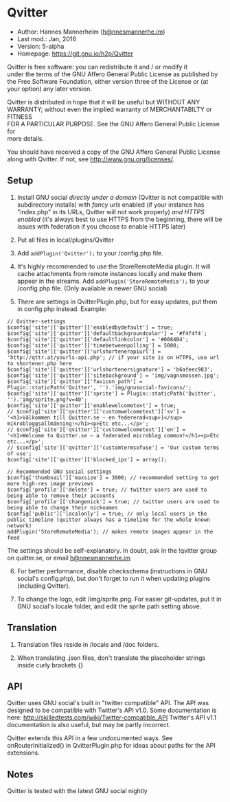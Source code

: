 Qvitter
==========================================

* Author:    Hannes Mannerheim (<h@nnesmannerhe.im>)
* Last mod.: Jan, 2016
* Version:   5-alpha
* Homepage:  <https://git.gnu.io/h2p/Qvitter>

Qvitter is free  software:  you can  redistribute it  and / or  modify it  
under the  terms of the GNU Affero General Public License as published by  
the Free Software Foundation,  either version three of the License or (at  
your option) any later version.

Qvitter is distributed  in hope that  it will be  useful but  WITHOUT ANY  
WARRANTY;  without even the implied warranty of MERCHANTABILTY or FITNESS  
FOR A PARTICULAR PURPOSE.  See the  GNU Affero General Public License for  
more details.

You should have received a copy of the  GNU Affero General Public License  
along with Qvitter. If not, see <http://www.gnu.org/licenses/>.

Setup
-----

1. Install GNU social _directly under a domain_ (Qvitter is not compatible with
subdirectory installs) with _fancy urls_ enabled (if your instance has
"index.php" in its URLs, Qvitter will not work properly) _and HTTPS enabled_ (it's
always best to use HTTPS from the beginning, there will be issues with federation
if you choose to enable HTTPS later)

2. Put all files in local/plugins/Qvitter

3. Add `addPlugin('Qvitter');` to your /config.php file.

4. It's highly recommended to use the StoreRemoteMedia plugin. It will cache attachments from remote instances locally and make them appear in the streams. Add `addPlugin('StoreRemoteMedia');` to your /config.php file. (Only available in newer GNU social)

5. There are settings in QvitterPlugin.php, but for easy updates, put them in config.php instead. Example:

````
// Qvitter-settings
$config['site']['qvitter']['enabledbydefault'] = true;
$config['site']['qvitter']['defaultbackgroundcolor'] = '#f4f4f4';
$config['site']['qvitter']['defaultlinkcolor'] = '#0084B4';
$config['site']['qvitter']['timebetweenpolling'] = 5000;
$config['site']['qvitter']['urlshortenerapiurl'] = 'http://qttr.at/yourls-api.php'; // if your site is on HTTPS, use url to shortener.php here
$config['site']['qvitter']['urlshortenersignature'] = 'b6afeec983';
$config['site']['qvitter']['sitebackground'] = 'img/vagnsmossen.jpg';
$config['site']['qvitter']['favicon_path'] = Plugin::staticPath('Qvitter', '').'img/gnusocial-favicons/';
$config['site']['qvitter']['sprite'] = Plugin::staticPath('Qvitter', '').'img/sprite.png?v=40';
$config['site']['qvitter']['enablewelcometext'] = true;
// $config['site']['qvitter']['customwelcometext']['sv'] = '<h1>Välkommen till Quitter.se – en federerad<sup>1</sup> mikrobloggsallmänning!</h1><p>Etc etc...</p>';
// $config['site']['qvitter']['customwelcometext']['en'] = '<h1>Welcome to Quitter.se – a federated microblog common!</h1><p>Etc etc...</p>';
// $config['site']['qvitter']['customtermsofuse'] = 'Our custom terms of use';
$config['site']['qvitter']['blocked_ips'] = array();

// Recommended GNU social settings
$config['thumbnail']['maxsize'] = 3000; // recommended setting to get more high-res image previews
$config['profile']['delete'] = true; // twitter users are used to being able to remove their accounts
$config['profile']['changenick'] = true; // twitter users are used to being able to change their nicknames
$config['public']['localonly'] = true; // only local users in the public timeline (qvitter always has a timeline for the whole known network)
addPlugin('StoreRemoteMedia'); // makes remote images appear in the feed

````

The settings should be self-explanatory. In doubt, ask in the !qvitter group on quitter.se, or email h@nnesmannerhe.im

6. For better performance, disable checkschema (instructions in GNU social's config.php),
but don't forget to run it when updating plugins (including Qvitter).

7. To change the logo, edit /img/sprite.png. For easier git-updates, put it in GNU social's locale folder, and edit the sprite path setting above.


Translation
-----

1. Translation files reside in /locale and /doc folders.

2. When translating .json files, don't translate the placeholder strings inside curly brackets {}

API
-----

Qvitter uses GNU social's built in "twitter compatible" API. The API was designed to be
compatible with Twitter's API v1.0. Some documentation is here: <http://skilledtests.com/wiki/Twitter-compatible_API>
Twitter's API v1.1 documentation is also useful, but may be partly incorrect.

Qvitter extends this API in a few undocumented ways. See onRouterInitialized() in QvitterPlugin.php
for ideas about paths for the API extensions.


Notes
-----

Qvitter is tested with the latest GNU social nightly
